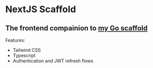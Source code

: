 # NextJS Scaffold

## The frontend compainion to [my Go scaffold](https://github.com/merrickfox/go-scaffold)

Features:

* Tailwind CSS
* Typescript
* Authentication and JWT refresh flows
